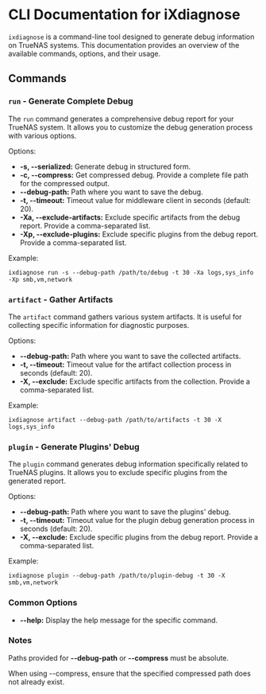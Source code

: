 # CLI Documentation for iXdiagnose

`ixdiagnose` is a command-line tool designed to generate debug information on TrueNAS systems. This documentation provides an overview of the available commands, options, and their usage.

## Commands

### `run` - Generate Complete Debug

The `run` command generates a comprehensive debug report for your TrueNAS system. It allows you to customize the debug generation process with various options.

Options:

- **-s, --serialized:** Generate debug in structured form.
- **-c, --compress:** Get compressed debug. Provide a complete file path for the compressed output.
- **--debug-path:** Path where you want to save the debug.
- **-t, --timeout:** Timeout value for middleware client in seconds (default: 20).
- **-Xa, --exclude-artifacts:** Exclude specific artifacts from the debug report. Provide a comma-separated list.
- **-Xp, --exclude-plugins:** Exclude specific plugins from the debug report. Provide a comma-separated list.

Example:

```commandline
ixdiagnose run -s --debug-path /path/to/debug -t 30 -Xa logs,sys_info -Xp smb,vm,network
```


### `artifact` - Gather Artifacts
The `artifact` command gathers various system artifacts. It is useful for collecting specific information for diagnostic purposes.

Options:

- **--debug-path:** Path where you want to save the collected artifacts.
- **-t, --timeout:** Timeout value for the artifact collection process in seconds (default: 20).
- **-X, --exclude:** Exclude specific artifacts from the collection. Provide a comma-separated list.

Example:

```commandline
ixdiagnose artifact --debug-path /path/to/artifacts -t 30 -X logs,sys_info
```


### `plugin` - Generate Plugins' Debug
The `plugin` command generates debug information specifically related to TrueNAS plugins. It allows you to exclude specific plugins from the generated report.

Options:

- **--debug-path:** Path where you want to save the plugins' debug.
- **-t, --timeout:** Timeout value for the plugin debug generation process in seconds (default: 20).
- **-X, --exclude:** Exclude specific plugins from the debug report. Provide a comma-separated list.

Example:

```commandline
ixdiagnose plugin --debug-path /path/to/plugin-debug -t 30 -X smb,vm,network
```


### Common Options

- **--help:** Display the help message for the specific command.


### Notes
Paths provided for **--debug-path** or **--compress** must be absolute.

When using --compress, ensure that the specified compressed path does not already exist.
